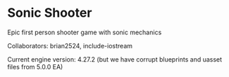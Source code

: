 # Sonic Shooter
Epic first person shooter game with sonic mechanics

Collaborators: brian2524, include-iostream


Current engine version: 4.27.2 (but we have corrupt blueprints and uasset files from 5.0.0 EA)
